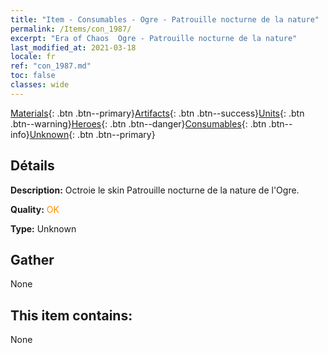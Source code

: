 ```yaml
---
title: "Item - Consumables - Ogre - Patrouille nocturne de la nature"
permalink: /Items/con_1987/
excerpt: "Era of Chaos  Ogre - Patrouille nocturne de la nature"
last_modified_at: 2021-03-18
locale: fr
ref: "con_1987.md"
toc: false
classes: wide
---
```

 [Materials](/fr/Items/){: .btn .btn--primary}[Artifacts](/fr/Items/Artifacts/){: .btn .btn--success}[Units](/fr/Items/Units/){: .btn .btn--warning}[Heroes](/fr/Items/Heroes/){: .btn .btn--danger}[Consumables](/fr/Items/Consumables/){: .btn .btn--info}[Unknown](/fr/Items/Unknown/){: .btn .btn--primary}

## Détails
 **Description:** Octroie le skin Patrouille nocturne de la nature de l'Ogre.

 **Quality:** <span style="color: #FF8C00">OK</span>

 **Type:** Unknown

## Gather

  None

## This item contains:

  None

